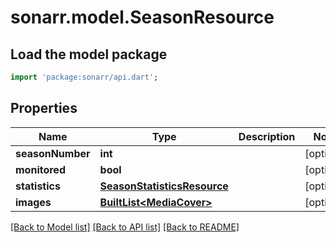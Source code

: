 # sonarr.model.SeasonResource

## Load the model package
```dart
import 'package:sonarr/api.dart';
```

## Properties
Name | Type | Description | Notes
------------ | ------------- | ------------- | -------------
**seasonNumber** | **int** |  | [optional] 
**monitored** | **bool** |  | [optional] 
**statistics** | [**SeasonStatisticsResource**](SeasonStatisticsResource.md) |  | [optional] 
**images** | [**BuiltList&lt;MediaCover&gt;**](MediaCover.md) |  | [optional] 

[[Back to Model list]](../README.md#documentation-for-models) [[Back to API list]](../README.md#documentation-for-api-endpoints) [[Back to README]](../README.md)


